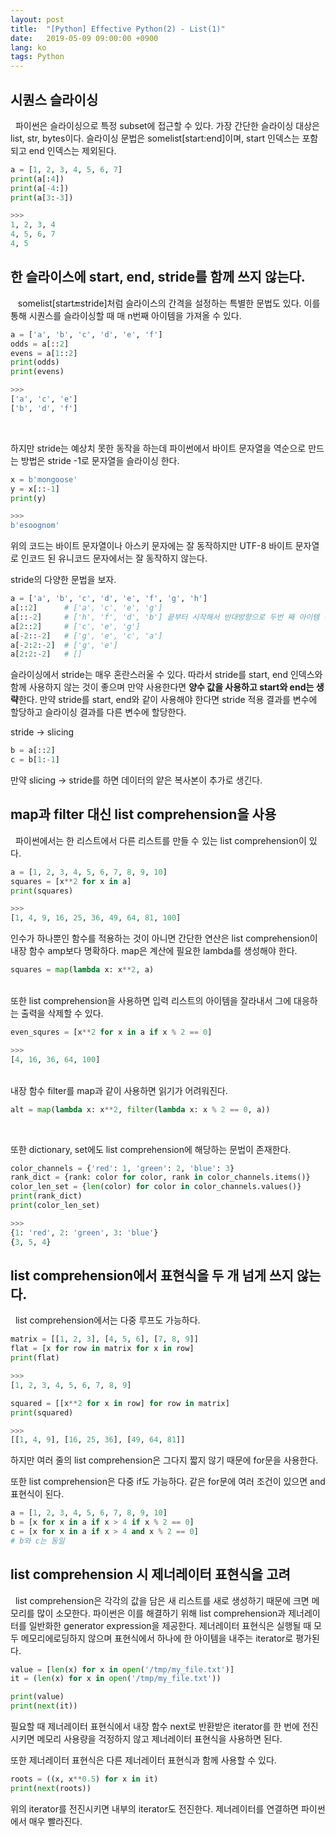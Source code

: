 ```yaml
---
layout: post
title:  "[Python] Effective Python(2) - List(1)"
date:   2019-05-09 09:00:00 +0900
lang: ko
tags: Python
---
```


## 시퀀스 슬라이싱 ##
&nbsp;&nbsp;파이썬은 슬라이싱으로 특정 subset에 접근할 수 있다. 가장 간단한 슬라이싱 대상은 list, str, bytes이다.
슬라이싱 문법은 somelist[start:end]이며, start 인덱스는 포함되고 end 인덱스는 제외된다.

~~~python
a = [1, 2, 3, 4, 5, 6, 7]
print(a[:4])
print(a[-4:])
print(a[3:-3])

>>>
1, 2, 3, 4
4, 5, 6, 7
4, 5
~~~

## 한 슬라이스에 start, end, stride를 함께 쓰지 않는다. ##

&nbsp;&nbsp; somelist[start:end:stride]처럼 슬라이스의 간격을 설정하는 특별한 문법도 있다. 이를 통해 시퀀스를 슬라이싱할 때 매 n번째 아이템을 가져올 수 있다.

~~~python
a = ['a', 'b', 'c', 'd', 'e', 'f']
odds = a[::2]
evens = a[1::2]
print(odds)
print(evens)

>>>
['a', 'c', 'e']
['b', 'd', 'f']
~~~
<br>

하지만 stride는 예상치 못한 동작을 하는데 파이썬에서 바이트 문자열을 역순으로 만드는 방법은 stride -1로 문자열을 슬라이싱 한다.
~~~python
x = b'mongoose'
y = x[::-1]
print(y)

>>>
b'esoognom'
~~~
위의 코드는 바이트 문자열이나 아스키 문자에는 잘 동작하지만 UTF-8 바이트 문자열로 인코드 된 유니코드 문자에서는 잘 동작하지 않는다.

stride의 다양한 문법을 보자.
~~~python
a = ['a', 'b', 'c', 'd', 'e', 'f', 'g', 'h']
a[::2]      # ['a', 'c', 'e', 'g']
a[::-2]     # ['h', 'f', 'd', 'b'] 끝부터 시작해서 반대방향으로 두번 째 아이템 선택
a[2::2]     # ['c', 'e', 'g']
a[-2::-2]   # ['g', 'e', 'c', 'a']
a[-2:2:-2]  # ['g', 'e']
a[2:2:-2]   # []
~~~
슬라이싱에서 stride는 매우 혼란스러울 수 있다. 따라서 stride를 start, end 인덱스와 함께 사용하지 않는 것이 좋으며 만약 사용한다면 **양수 값을 사용하고 start와 end는 생략**한다. 만약 stride를 start, end와 같이 사용해야 한다면 stride 적용 결과를 변수에 할당하고 슬라이싱 결과를 다른 변수에 할당한다.

stride -> slicing

~~~python
b = a[::2]
c = b[1:-1]
~~~

만약 slicing -> stride를 하면 데이터의 얕은 복사본이 추가로 생긴다.

## map과 filter 대신 list comprehension을 사용 ##
&nbsp;&nbsp;파이썬에서는 한 리스트에서 다른 리스트를 만들 수 있는 list comprehension이 있다.
~~~python
a = [1, 2, 3, 4, 5, 6, 7, 8, 9, 10]
squares = [x**2 for x in a]
print(squares)

>>>
[1, 4, 9, 16, 25, 36, 49, 64, 81, 100]
~~~
인수가 하나뿐인 함수를 적용하는 것이 아니면 간단한 연산은 list comprehension이 내장 함수 amp보다 명확하다. map은 계산에 필요한 lambda를 생성해야 한다.

~~~python
squares = map(lambda x: x**2, a)
~~~
<br>
또한 list comprehension을 사용하면 입력 리스트의 아이템을 잘라내서 그에 대응하는 출력을 삭제할 수 있다.

~~~python
even_squres = [x**2 for x in a if x % 2 == 0]

>>>
[4, 16, 36, 64, 100]
~~~
<br>
내장 함수 filter를 map과 같이 사용하면 읽기가 어려워진다.

~~~python
alt = map(lambda x: x**2, filter(lambda x: x % 2 == 0, a))
~~~
<br>

또한 dictionary, set에도 list comprehension에 해당하는 문법이 존재한다.
~~~python
color_channels = {'red': 1, 'green': 2, 'blue': 3}
rank_dict = {rank: color for color, rank in color_channels.items()}
color_len_set = {len(color) for color in color_channels.values()}
print(rank_dict)
print(color_len_set)

>>>
{1: 'red', 2: 'green', 3: 'blue'}
{3, 5, 4}
~~~

## list comprehension에서 표현식을 두 개 넘게 쓰지 않는다. ##
&nbsp;&nbsp;list comprehension에서는 다중 루프도 가능하다.
~~~python
matrix = [[1, 2, 3], [4, 5, 6], [7, 8, 9]]
flat = [x for row in matrix for x in row]
print(flat)

>>>
[1, 2, 3, 4, 5, 6, 7, 8, 9]
~~~
~~~python
squared = [[x**2 for x in row] for row in matrix]
print(squared)

>>>
[[1, 4, 9], [16, 25, 36], [49, 64, 81]]
~~~
하지만 여러 줄의 list comprehension은 그다지 짧지 않기 때문에 for문을 사용한다.

또한 list comprehension은 다중 if도 가능하다. 같은 for문에 여러 조건이 있으면 and표현식이 된다.
~~~python
a = [1, 2, 3, 4, 5, 6, 7, 8, 9, 10]
b = [x for x in a if x > 4 if x % 2 == 0]
c = [x for x in a if x > 4 and x % 2 == 0]
# b와 c는 동일
~~~

## list comprehension 시 제너레이터 표현식을 고려 ##
&nbsp;&nbsp;list comprehension은 각각의 값을 담은 새 리스트를 새로 생성하기 때문에 크면 메모리를 많이 소모한다. 파이썬은 이를 해결하기 위해 list comprehension과 제너레이터를 일반화한 generator expression을 제공한다. 제너레이터 표현식은 실행될 때 모두 메모리에로딩하지 않으며 표현식에서 하나에 한 아이템을 내주는 iterator로 평가된다.
~~~python
value = [len(x) for x in open('/tmp/my_file.txt')]
it = (len(x) for x in open('/tmp/my_file.txt'))

print(value)
print(next(it))
~~~
필요할 때 제너레이터 표현식에서 내장 함수 next로 반환받은 iterator를 한 번에 전진시키면 메모리 사용량을 걱정하지 않고 제너레이터 표현식을 사용하면 된다.

또한 제너레이터 표현식은 다른 제너레이터 표현식과 함께 사용할 수 있다.
~~~python
roots = ((x, x**0.5) for x in it)
print(next(roots))
~~~
위의 iterator를 전진시키면 내부의 iterator도 전진한다. 제너레이터를 연결하면 파이썬에서 매우 빨라진다.

